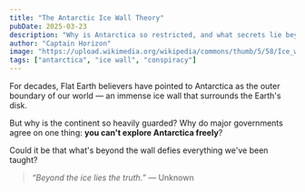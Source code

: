 ```yaml
---
title: "The Antarctic Ice Wall Theory"
pubDate: 2025-03-23
description: "Why is Antarctica so restricted, and what secrets lie beyond the ice?"
author: "Captain Horizon"
image: "https://upload.wikimedia.org/wikipedia/commons/thumb/5/58/Ice_wall_near_Cape_Hallett.jpg/800px-Ice_wall_near_Cape_Hallett.jpg"
tags: ["antarctica", "ice wall", "conspiracy"]
---
```


For decades, Flat Earth believers have pointed to Antarctica as the outer boundary of our world — an immense ice wall that surrounds the Earth's disk.

But why is the continent so heavily guarded? Why do major governments agree on one thing: **you can't explore Antarctica freely**?

Could it be that what's beyond the wall defies everything we've been taught?

> *“Beyond the ice lies the truth.”* — Unknown
